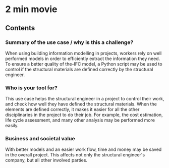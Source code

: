 # 2 min movie
## Contents
### Summary of the use case / why is this a challenge?

When using building information modelling in projects, workers rely on well performed models in order to efficiently extract the information they need.
To ensure a better quality of the-IFC model, a Python script may be used to control if the structural materials are defined correctly by the structural engineer.


### Who is your tool for?

This use case helps the structural engineer in a project to control their work, and check how well they have defined the structural materials.
When the elements are defined correctly, it makes it easier for all the other disciplinaries in the project to do their job.
For example, the cost estimation, life cycle assessment, and many other analysis may be performed more easily.


### Business and societal value

With better models and an easier work flow, time and money may be saved in the overall project.
This affects not only the structural engineer's company, but all other involved parties.
